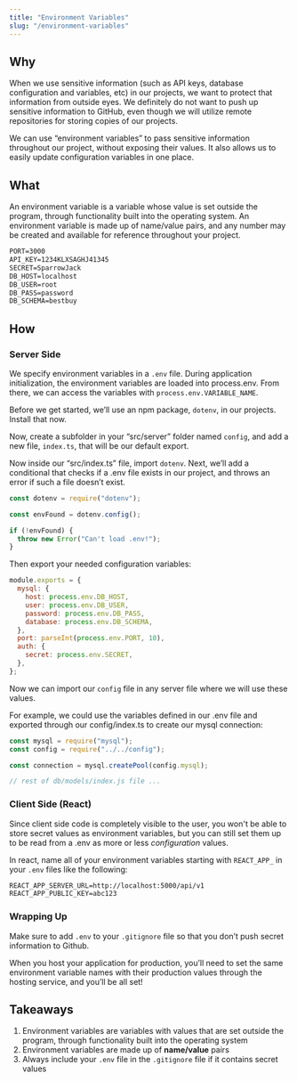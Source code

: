 ```yaml
---
title: "Environment Variables"
slug: "/environment-variables"
---
```


## Why

When we use sensitive information (such as API keys, database configuration and variables, etc) in our projects, we want to protect that information from outside eyes. We definitely do not want to push up sensitive information to GitHub, even though we will utilize remote repositories for storing copies of our projects.

We can use “environment variables” to pass sensitive information throughout our project, without exposing their values. It also allows us to easily update configuration variables in one place.

## What

An environment variable is a variable whose value is set outside the program, through functionality built into the operating system. An environment variable is made up of name/value pairs, and any number may be created and available for reference throughout your project.

```txt
PORT=3000
API_KEY=1234KLXSAGHJ41345
SECRET=SparrowJack
DB_HOST=localhost
DB_USER=root
DB_PASS=password
DB_SCHEMA=bestbuy
```

## How

### Server Side

We specify environment variables in a `.env` file. During application initialization, the environment variables are loaded into process.env. From there, we can access the variables with `process.env.VARIABLE_NAME`.

Before we get started, we’ll use an npm package, `dotenv`, in our projects. Install that now.

Now, create a subfolder in your “src/server” folder named `config`, and add a new file, `index.ts`, that will be our default export.

Now inside our “src/index.ts” file, import `dotenv`. Next, we’ll add a conditional that checks if a .env file exists in our project, and throws an error if such a file doesn’t exist.

```js
const dotenv = require("dotenv");

const envFound = dotenv.config();

if (!envFound) {
  throw new Error("Can't load .env!");
}
```

Then export your needed configuration variables:

```js
module.exports = {
  mysql: {
    host: process.env.DB_HOST,
    user: process.env.DB_USER,
    password: process.env.DB_PASS,
    database: process.env.DB_SCHEMA,
  },
  port: parseInt(process.env.PORT, 10),
  auth: {
    secret: process.env.SECRET,
  },
};
```

Now we can import our `config` file in any server file where we will use these values.

For example, we could use the variables defined in our .env file and exported through our config/index.ts to create our mysql connection:

```js
const mysql = require("mysql");
const config = require("../../config");

const connection = mysql.createPool(config.mysql);

// rest of db/models/index.js file ...
```

### Client Side (React)

Since client side code is completely visible to the user, you won't be able to store secret values as environment variables, but you can still set them up to be read from a .env as more or less _configuration_ values.

In react, name all of your environment variables starting with `REACT_APP_` in your `.env` files like the following:

```txt
REACT_APP_SERVER_URL=http://localhost:5000/api/v1
REACT_APP_PUBLIC_KEY=abc123
```

### Wrapping Up

Make sure to add `.env` to your `.gitignore` file so that you don’t push secret information to Github.

When you host your application for production, you’ll need to set the same environment variable names with their production values through the hosting service, and you’ll be all set!

## Takeaways

1. Environment variables are variables with values that are set outside the program, through functionality built into the operating system
2. Environment variables are made up of **name/value** pairs
3. Always include your `.env` file in the `.gitignore` file if it contains secret values
